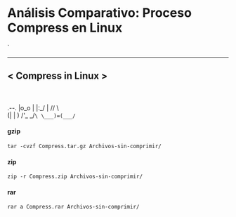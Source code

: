 # Análisis Comparativo: Proceso Compress en Linux
`
 ___________________
< Compress in Linux >
 -------------------
   \
    \
        .--.
       |o_o |
       |:_/ |
      //   \ \
     (|     | )
    /'\_   _/`\
    \___)=(___/
`
#### gzip
`tar -cvzf Compress.tar.gz Archivos-sin-comprimir/`

#### zip
`zip -r Compress.zip Archivos-sin-comprimir/`

#### rar
`rar a Compress.rar Archivos-sin-comprimir/`